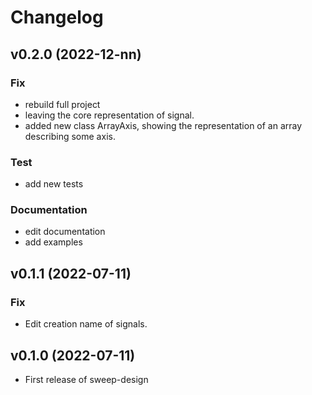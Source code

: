 # Changelog

<!--next-version-placeholder-->

## v0.2.0 (2022-12-nn)

### Fix

- rebuild full project
- leaving the core representation of signal.
- added new class ArrayAxis, showing the representation of an array describing
  some axis.

### Test

- add new tests

### Documentation

- edit documentation
- add examples

## v0.1.1 (2022-07-11)

### Fix

- Edit creation name of signals.

## v0.1.0 (2022-07-11)

- First release of sweep-design
